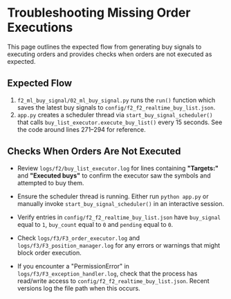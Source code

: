 # Troubleshooting Missing Order Executions

This page outlines the expected flow from generating buy signals to executing orders and provides checks
when orders are not executed as expected.

## Expected Flow
1. `f2_ml_buy_signal/02_ml_buy_signal.py` runs the `run()` function which saves the latest buy signals to
   `config/f2_f2_realtime_buy_list.json`.
2. `app.py` creates a scheduler thread via `start_buy_signal_scheduler()` that calls
   `buy_list_executor.execute_buy_list()` every 15 seconds. See the code around
   lines 271–294 for reference.

## Checks When Orders Are Not Executed
- Review `logs/f2/buy_list_executor.log` for lines containing **"Targets:"** and **"Executed buys"** to
  confirm the executor saw the symbols and attempted to buy them.
- Ensure the scheduler thread is running. Either run `python app.py` or manually invoke
  `start_buy_signal_scheduler()` in an interactive session.
- Verify entries in `config/f2_f2_realtime_buy_list.json` have `buy_signal` equal to `1`, `buy_count` equal to
  `0` and `pending` equal to `0`.
- Check `logs/f3/F3_order_executor.log` and `logs/f3/F3_position_manager.log` for any errors or warnings
  that might block order execution.

- If you encounter a "PermissionError" in `logs/f3/F3_exception_handler.log`, check that the process has read/write access to `config/f2_f2_realtime_buy_list.json`. Recent versions log the file path when this occurs.
